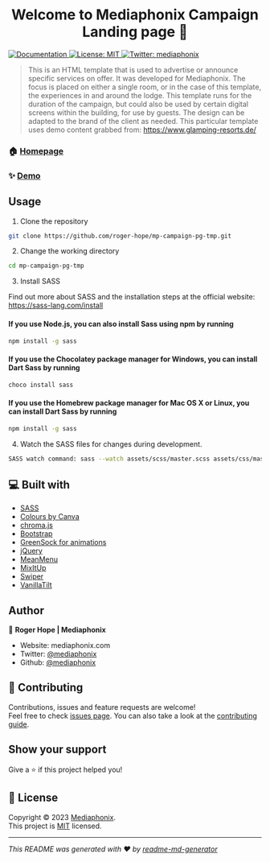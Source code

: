 <h1 align="center">Welcome to Mediaphonix Campaign Landing page 👋</h1>
<p>
  <a href="help.mediaphonix.com/campaign" target="_blank">
    <img alt="Documentation" src="https://img.shields.io/badge/documentation-yes-brightgreen.svg" />
  </a>
  <a href="/blob/master/LICENSE" target="_blank">
    <img alt="License: MIT" src="https://img.shields.io/badge/License-MIT-yellow.svg" />
  </a>
  <a href="https://twitter.com/mediaphonix" target="_blank">
    <img alt="Twitter: mediaphonix" src="https://img.shields.io/twitter/follow/mediaphonix.svg?style=social" />
  </a>
</p>

> This is an HTML template that is used to advertise or announce specific services on offer. It was developed for Mediaphonix. The focus is placed on either a single room, or in the case of this template, the experiences in and around the lodge. This template runs for the duration of the campaign, but could also be used by certain digital screens within the building, for use by guests. The design can be adapted to the brand of the client as needed. This particular template uses demo content grabbed from: https://www.glamping-resorts.de/

### 🏠 [Homepage](mediaphonix.com)

### ✨ [Demo](campaign.mediaphonix.com)

## Usage

1. Clone the repository

```bash
git clone https://github.com/roger-hope/mp-campaign-pg-tmp.git
```

2. Change the working directory

```bash
cd mp-campaign-pg-tmp
```

3. Install SASS

Find out more about SASS and the installation steps at the official website: https://sass-lang.com/install

#### If you use Node.js, you can also install Sass using npm by running

```bash
npm install -g sass
```

#### If you use the Chocolatey package manager for Windows, you can install Dart Sass by running

```bash
choco install sass
```

#### If you use the Homebrew package manager for Mac OS X or Linux, you can install Dart Sass by running

```bash
npm install -g sass
```

4. Watch the SASS files for changes during development.

```bash
SASS watch command: sass --watch assets/scss/master.scss assets/css/master.css
```

## 💻 Built with

- [SASS](https://sass-lang.com/)
- [Colours by Canva](https://www.canva.com/colors/color-palettes/healthy-leaves/)
- [chroma.js](https://gka.github.io/chroma.js/)
- [Bootstrap](https://getbootstrap.com/)
- [GreenSock for animations](https://greensock.com)
- [jQuery](https://jquery.com/)
- [MeanMenu](https://github.com/meanthemes/meanMenu)
- [MixItUp](https://www.kunkalabs.com/mixitup/)
- [Swiper](https://swiperjs.com)
- [VanillaTilt](https://github.com/gijsroge/tilt.js)

## Author

👤 **Roger Hope | Mediaphonix**

- Website: mediaphonix.com
- Twitter: [@mediaphonix](https://twitter.com/mediaphonix)
- Github: [@mediaphonix](https://github.com/mediaphonix)

## 🤝 Contributing

Contributions, issues and feature requests are welcome!<br />Feel free to check [issues page](https://github.com/roger-hope/mp-campaign-pg-tmp/issues). You can also take a look at the [contributing guide](/blob/master/CONTRIBUTING.md).

## Show your support

Give a ⭐️ if this project helped you!

## 📝 License

Copyright © 2023 [Mediaphonix](https://github.com/mediaphonix).<br />
This project is [MIT](/blob/master/LICENSE) licensed.

---

_This README was generated with ❤️ by [readme-md-generator](https://github.com/kefranabg/readme-md-generator)_
